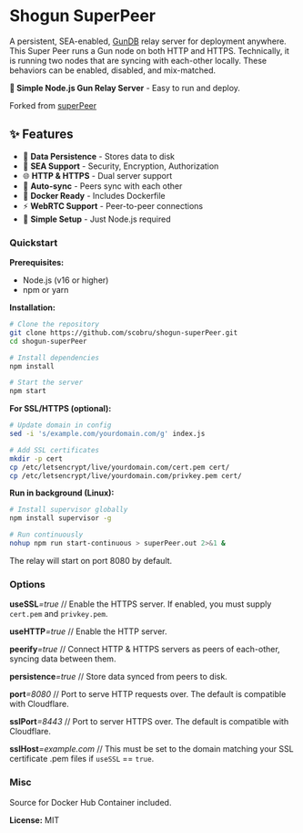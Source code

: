 # Shogun SuperPeer

A persistent, SEA-enabled, [GunDB](https://github.com/amark/gun) relay server for deployment anywhere. This Super Peer
runs a Gun node on both HTTP and HTTPS. Technically, it is running two nodes that are syncing with each-other locally.
These behaviors can be enabled, disabled, and mix-matched.

**🚀 Simple Node.js Gun Relay Server** - Easy to run and deploy.

Forked from [superPeer](https://github.com/TensorTom/superpeer)

## ✨ Features

- 💾 **Data Persistence** - Stores data to disk
- 🔐 **SEA Support** - Security, Encryption, Authorization
- 🌐 **HTTP & HTTPS** - Dual server support
- 🔄 **Auto-sync** - Peers sync with each other
- 🐳 **Docker Ready** - Includes Dockerfile
- ⚡ **WebRTC Support** - Peer-to-peer connections
- 🚀 **Simple Setup** - Just Node.js required

### Quickstart

**Prerequisites:**
- Node.js (v16 or higher)
- npm or yarn

**Installation:**

```bash
# Clone the repository
git clone https://github.com/scobru/shogun-superPeer.git
cd shogun-superPeer

# Install dependencies
npm install

# Start the server
npm start
```

**For SSL/HTTPS (optional):**

```bash
# Update domain in config
sed -i 's/example.com/yourdomain.com/g' index.js

# Add SSL certificates
mkdir -p cert
cp /etc/letsencrypt/live/yourdomain.com/cert.pem cert/
cp /etc/letsencrypt/live/yourdomain.com/privkey.pem cert/
```

**Run in background (Linux):**

```bash
# Install supervisor globally
npm install supervisor -g

# Run continuously
nohup npm run start-continuous > superPeer.out 2>&1 &
```

The relay will start on port 8080 by default.

### Options

**useSSL**_=true_ // Enable the HTTPS server. If enabled, you must supply `cert.pem` and `privkey.pem`.

**useHTTP**_=true_ // Enable the HTTP server.

**peerify**_=true_ // Connect HTTP & HTTPS servers as peers of each-other, syncing data between them.

**persistence**_=true_ // Store data synced from peers to disk.

**port**_=8080_ // Port to serve HTTP requests over. The default is compatible with Cloudflare.

**sslPort**_=8443_ // Port to server HTTPS over. The default is compatible with Cloudflare.

**sslHost**_=example.com_ // This must be set to the domain matching your SSL certificate .pem files if `useSSL` ==
`true`.

### Misc

Source for Docker Hub Container included.

**License:** MIT